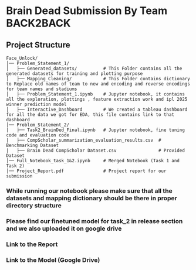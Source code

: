 # Brain Dead Submission By Team BACK2BACK

## Project Structure

```
Face_Unlock/
│── Problem_Statement_1/             
│   ├── Generated_datasets/          # This Folder contains all the generated datasets for training and plotting purpose
│   ├── Mapping_Cleaning/            # This Folder contains dictionary to Replace old names of team to new and encoding and reverse encodings for team names and stadiums
│   ├── Problem_Statement_1.ipynb    # Jupyter notebook, it contains all the exploration, plottings , feature extraction work and ipl 2025 winner prediction model 
│   ├── Interactive_Dashboard        # We created a tableau dashboard for all the data we got for EDA, this file contains link to that dashboard
│── Problem_Statement_2/              
|   ├── Task2_BrainDed_Final.ipynb   # Jupyter notebook, fine tuning code and evaluation code
|   ├── CompScholar_summarization_evaluation_results.csv  # Benchmarking Dataset
|   ├── Brain Dead CompScholar Dataset.csv                # Provided Dataset
│── Full_Notebook_task_1&2.ipynb     # Merged Notebook (Task 1 and Task 2)
│── Project_Report.pdf               # Project report for our submission
```

### While running our notebook please make sure that all the datasets and mapping dictionary should be there in proper directory structure

### Please find our finetuned model for task_2 in release section and we also uploaded it on google drive 

### Link to the Report

### Link to the Model (Google Drive)

